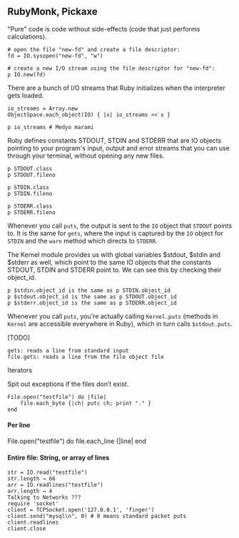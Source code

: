 ## RubyMonk, Pickaxe

"Pure" code is code without side-effects (code that just performs calculations).

	# open the file "new-fd" and create a file descriptor:
	fd = IO.sysopen("new-fd", "w")

	# create a new I/O stream using the file descriptor for "new-fd":
	p IO.new(fd)

There are a bunch of I/O streams that Ruby initializes when the interpreter gets loaded.

	io_streams = Array.new
	ObjectSpace.each_object(IO) { |x| io_streams << x }

	p io_streams # Medyo marami

Ruby defines constants STDOUT, STDIN and STDERR that are IO objects pointing to your program's input, output and error streams that you can use through your terminal, without opening any new files. 

	p STDOUT.class
	p STDOUT.fileno
	  
	p STDIN.class
	p STDIN.fileno

	p STDERR.class 
	p STDERR.fileno

Whenever you call `puts`, the output is sent to the `IO` object that `STDOUT` points to. It is the same for `gets`, where the input is captured by the `IO` object for `STDIN` and the `warn` method which directs to `STDERR`.

The Kernel module provides us with global variables $stdout, $stdin and $stderr as well, which point to the same IO objects that the constants STDOUT, STDIN and STDERR point to. We can see this by checking their object_id.

	p $stdin.object_id is the same as p STDIN.object_id
	p $stdout.object_id is the same as p STDOUT.object_id
	p $stderr.object_id is the same as p STDERR.object_id

Whenever you call `puts`, you're actually calling `Kernel.puts` (methods in `Kernel` are accessible everywhere in Ruby), which in turn calls `$stdout.puts`.


[TODO]


	gets: reads a line from standard input
	file.gets: reads a line from the file object file

Iterators

Spit out exceptions if the files don’t exist.

	File.open("testfile") do |file|
		file.each_byte {|ch| putc ch; print "." }
	end

#### Per line

File.open("testfile") do
      file.each_line {|line|
end

#### Entire file: String, or array of lines

	str = IO.read("testfile")
	str.length → 66
	arr = IO.readlines("testfile")
	arr.length → 4
	Talking to Networks ???
	require 'socket'
	client = TCPSocket.open('127.0.0.1', 'finger')
	client.send("mysql\n", 0) # 0 means standard packet puts client.readlines
	client.close
